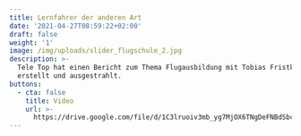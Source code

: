 ```yaml
---
title: Lernfahrer der anderen Art
date: '2021-04-27T08:59:22+02:00'
draft: false
weight: '1'
image: /img/uploads/slider_flugschule_2.jpg
description: >-
  Tele Top hat einen Bericht zum Thema Flugausbildung mit Tobias Fristknecht
  erstellt und ausgestrahlt.
buttons:
  - cta: false
    title: Video
    url: >-
      https://drive.google.com/file/d/1C3lruoiv3mb_yg7MjOX6TNgDeFNBdSbc/view?usp=sharing
---
```


